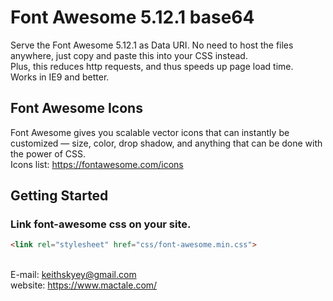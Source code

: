 # Font Awesome 5.12.1 base64

Serve the Font Awesome 5.12.1 as Data URI. No need to host the files anywhere, just copy and paste this into your CSS instead.
<br />Plus, this reduces http requests, and thus speeds up page load time.
<br />Works in IE9 and better.
## Font Awesome Icons
Font Awesome gives you scalable vector icons that can instantly be customized — size, color, drop shadow, and anything that can be done with the power of CSS.
<br />Icons list: https://fontawesome.com/icons
<br />
## Getting Started

### Link font-awesome css on your site.

```html
<link rel="stylesheet" href="css/font-awesome.min.css">
```
<br />E-mail: keithskyey@gmail.com
<br />website: https://www.mactale.com/
